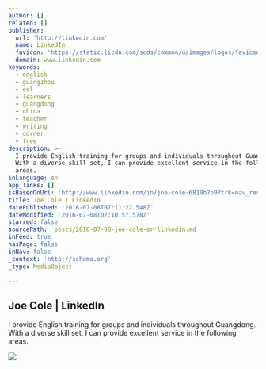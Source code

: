 ```yaml
---
author: []
related: []
publisher:
  url: 'http://linkedin.com'
  name: LinkedIn
  favicon: 'https://static.licdn.com/scds/common/u/images/logos/favicons/v1/favicon.ico'
  domain: www.linkedin.com
keywords:
  - english
  - guangzhou
  - esl
  - learners
  - guangdong
  - china
  - teacher
  - writing
  - corner
  - free
description: >-
  I provide English training for groups and individuals throughout Guangdong.
  With a diverse skill set, I can provide excellent service in the following
  areas.
inLanguage: en
app_links: []
isBasedOnUrl: 'http://www.linkedin.com/in/joe-cole-6810b7b9?trk=nav_responsive_tab_profile'
title: Joe Cole | LinkedIn
datePublished: '2016-07-08T07:11:22.548Z'
dateModified: '2016-07-08T07:10:57.578Z'
starred: false
sourcePath: _posts/2016-07-08-joe-cole-or-linkedin.md
inFeed: true
hasPage: false
inNav: false
_context: 'http://schema.org'
_type: MediaObject

---
```

<article style=""><h1>Joe Cole | LinkedIn</h1><p>I provide English training for groups and individuals throughout Guangdong. With a diverse skill set, I can provide excellent service in the following areas.</p><img src="https://media.licdn.com/mpr/mpr/shrinknp_200_200/AAEAAQAAAAAAAAKhAAAAJDMwOTdmNTAzLWZlNGMtNDFjNy04MzVkLWNjOTAwMTI4ODAzMw.jpg" /></article>